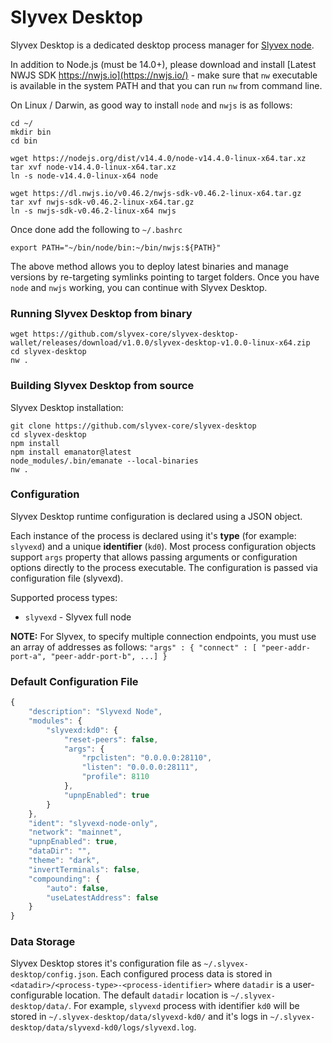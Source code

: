 # Slyvex Desktop

Slyvex Desktop is a dedicated desktop process manager for
[Slyvex node](https://github.com/slyvex-core/slyvexd).

In addition to Node.js (must be 14.0+), please download and install
[Latest NWJS SDK https://nwjs.io](https://nwjs.io/) - make sure that
`nw` executable is available in the system PATH and that you can run
`nw` from command line.

On Linux / Darwin, as good way to install `node` and `nwjs` is as
follows:

```
cd ~/
mkdir bin
cd bin

wget https://nodejs.org/dist/v14.4.0/node-v14.4.0-linux-x64.tar.xz
tar xvf node-v14.4.0-linux-x64.tar.xz
ln -s node-v14.4.0-linux-x64 node

wget https://dl.nwjs.io/v0.46.2/nwjs-sdk-v0.46.2-linux-x64.tar.gz
tar xvf nwjs-sdk-v0.46.2-linux-x64.tar.gz
ln -s nwjs-sdk-v0.46.2-linux-x64 nwjs

```
Once done add the following to `~/.bashrc`

```
export PATH="~/bin/node/bin:~/bin/nwjs:${PATH}"
```

The above method allows you to deploy latest binaries and manage
versions by re-targeting symlinks pointing to target folders.
Once you have `node` and `nwjs` working, you can continue with
Slyvex Desktop.


### Running Slyvex Desktop from binary

```
wget https://github.com/slyvex-core/slyvex-desktop-wallet/releases/download/v1.0.0/slyvex-desktop-v1.0.0-linux-x64.zip
cd slyvex-desktop
nw .
```


### Building Slyvex Desktop from source


Slyvex Desktop installation:

```
git clone https://github.com/slyvex-core/slyvex-desktop
cd slyvex-desktop
npm install
npm install emanator@latest
node_modules/.bin/emanate --local-binaries
nw .
```


### Configuration

Slyvex Desktop runtime configuration is declared using a JSON object.

Each instance of the process is declared using it's **type** (for
example: `slyvexd`) and a unique **identifier** (`kd0`). Most
process configuration objects support `args` property that allows
passing arguments or configuration options directly to the process
executable. The configuration is passed via configuration file
(slyvexd).

Supported process types:
- `slyvexd` - Slyvex full node

**NOTE:** For Slyvex, to specify multiple connection endpoints,
you must use an array of addresses as follows: `"args" : { "connect" : [ "peer-addr-port-a", "peer-addr-port-b", ...] }`

### Default Configuration File

```js
{
	"description": "Slyvexd Node",
	"modules": {
		"slyvexd:kd0": {
			"reset-peers": false,
			"args": {
				"rpclisten": "0.0.0.0:28110",
				"listen": "0.0.0.0:28111",
				"profile": 8110
			},
			"upnpEnabled": true
		}
	},
	"ident": "slyvexd-node-only",
	"network": "mainnet",
	"upnpEnabled": true,
	"dataDir": "",
	"theme": "dark",
	"invertTerminals": false,
	"compounding": {
		"auto": false,
		"useLatestAddress": false
	}
}
```

### Data Storage

Slyvex Desktop stores it's configuration file as
`~/.slyvex-desktop/config.json`. Each configured process data is
stored in `<datadir>/<process-type>-<process-identifier>` where
`datadir` is a user-configurable location.  The default `datadir`
location is `~/.slyvex-desktop/data/`.  For example, `slyvexd`
process with identifier `kd0` will be stored in
`~/.slyvex-desktop/data/slyvexd-kd0/` and it's logs in
`~/.slyvex-desktop/data/slyvexd-kd0/logs/slyvexd.log`.

